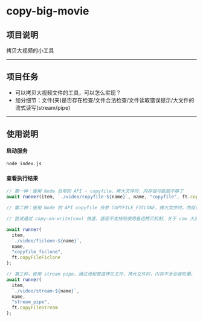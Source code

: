 # copy-big-movie

## 项目说明

拷贝大视频的小工具

---

## 项目任务

- 可以拷贝大视频文件的工具，可以怎么实现？
- 加分细节：文件(夹)是否存在检查/文件合法检查/文件读取错误提示/大文件的流式读写(stream/pipe)

---

## 使用说明

#### 启动服务

```sh
node index.js
```

#### 查看执行结果

```javascript
// 第一种：使用 Node 自带的 API - copyfile，拷大文件时，内存很可能就不够了
await runner(item, `./video/copyfile-${name}`, name, "copyfile", ft.copyFile);

// 第二种：使用 Node 的 API copyfile 传参 COPYFILE_FICLONE，拷大文件时，内存很可能就不够了

// 尝试通过 copy-on-write(cow) 快速，底层不支持则使用备选拷贝机制，关于 cow 大家可自行搜索

await runner(
  item,
  `./video/ficlone-${name}`,
  name,
  "copyfile_ficlone",
  ft.copyFileFiclone
);

// 第三种，使用 stream pipe，通过流和管道拷贝文件，拷大文件时，内存不太会被吃爆。
await runner(
  item,
  `./video/stream-${name}`,
  name,
  "stream_pipe",
  ft.copyFileStream
);
```

